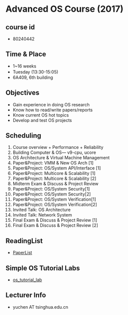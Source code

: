 # Advanced OS Course (2017)

## course id
 - 80240442

## Time & Place
 - 1~16 weeks
 - Tuesday (13:30-15:05)　
 - 6A409, 6th building
 
## Objectives
 - Gain experience in doing OS research
 - Know how to read/write papers/reports
 - Know current OS hot topics
 - Develop and test OS projects 

## Scheduling
1.	Course overview + Performance + Reliability
1. Building Computer & OS— v9-cpu, ucore
1. OS Architecture & Virtual Machine Management
1. Paper&Project:  VMM & New OS Arch [1]
1. Paper&Project:  OS/System API/Interface [1]
1. Paper&Project:  Multicore & Scalability [1]
1. Paper&Project:  Multicore & Scalability [2]
1. Midterm Exam & Discuss & Project Review
1. Paper&Project:  OS/System Security[1]
1. Paper&Project:  OS/System Security[2]
1. Paper&Project:  OS/System Verification[1]
1. Paper&Project:  OS/System Verification[2]
1. Invited Talk: OS Architecture
2. Invited Talk: Network System
3. Final Exam & Discuss & Project Review [1]
2. Final Exam & Discuss & Project Review [2]

## ReadingList
- [PaperList](readinglist.md)

## Simple OS Tutorial Labs
- [os_tutorial_lab](https://github.com/chyyuu/os_tutorial_lab/)

## Lecturer Info
- yuchen AT tsinghua.edu.cn
